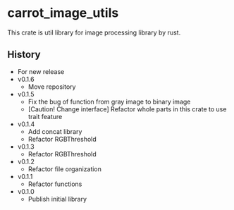 # carrot_image_utils

This crate is util library for image processing library by rust.

## History

- For new release
- v0.1.6
  - Move repository
- v0.1.5
  - Fix the bug of function from gray image to binary image
  - [Caution! Change interface] Refactor whole parts in this crate to use trait feature
- v0.1.4
  - Add concat library
  - Refactor RGBThreshold
- v0.1.3
  - Refactor RGBThreshold
- v0.1.2
  - Refactor file organization
- v0.1.1
  - Refactor functions
- v0.1.0
  - Publish initial library
